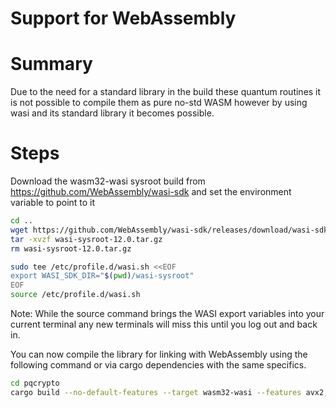 Support for WebAssembly
=======================

# Summary

Due to the need for a standard library in the build these quantum routines it is not
possible to compile them as pure no-std WASM however by using wasi and its standard
library it becomes possible.

# Steps

Download the wasm32-wasi sysroot build from https://github.com/WebAssembly/wasi-sdk
and set the environment variable to point to it

```sh
cd ..
wget https://github.com/WebAssembly/wasi-sdk/releases/download/wasi-sdk-12/wasi-sysroot-12.0.tar.gz
tar -xvzf wasi-sysroot-12.0.tar.gz
rm wasi-sysroot-12.0.tar.gz

sudo tee /etc/profile.d/wasi.sh <<EOF
export WASI_SDK_DIR="$(pwd)/wasi-sysroot"
EOF
source /etc/profile.d/wasi.sh
````

Note: While the source command brings the WASI export variables into your current
terminal any new terminals will miss this until you log out and back in.

You can now compile the library for linking with WebAssembly using the following
command or via cargo dependencies with the same specifics.

```sh
cd pqcrypto
cargo build --no-default-features --target wasm32-wasi --features avx2,serialization
```
